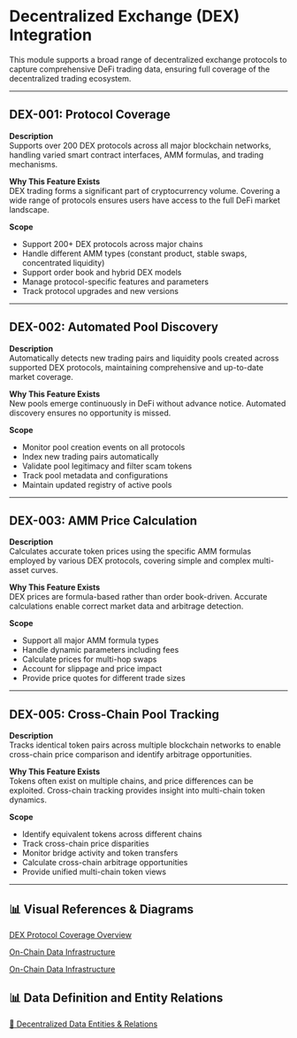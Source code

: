 # Decentralized Exchange (DEX) Integration

This module supports a broad range of decentralized exchange protocols to capture comprehensive DeFi trading data, ensuring full coverage of the decentralized trading ecosystem.

---

## DEX-001: Protocol Coverage

**Description**  
Supports over 200 DEX protocols across all major blockchain networks, handling varied smart contract interfaces, AMM formulas, and trading mechanisms.

**Why This Feature Exists**  
DEX trading forms a significant part of cryptocurrency volume. Covering a wide range of protocols ensures users have access to the full DeFi market landscape.

**Scope**

- Support 200+ DEX protocols across major chains
- Handle different AMM types (constant product, stable swaps, concentrated liquidity)
- Support order book and hybrid DEX models
- Manage protocol-specific features and parameters
- Track protocol upgrades and new versions

---

## DEX-002: Automated Pool Discovery

**Description**  
Automatically detects new trading pairs and liquidity pools created across supported DEX protocols, maintaining comprehensive and up-to-date market coverage.

**Why This Feature Exists**  
New pools emerge continuously in DeFi without advance notice. Automated discovery ensures no opportunity is missed.

**Scope**

- Monitor pool creation events on all protocols
- Index new trading pairs automatically
- Validate pool legitimacy and filter scam tokens
- Track pool metadata and configurations
- Maintain updated registry of active pools

---

## DEX-003: AMM Price Calculation

**Description**  
Calculates accurate token prices using the specific AMM formulas employed by various DEX protocols, covering simple and complex multi-asset curves.

**Why This Feature Exists**  
DEX prices are formula-based rather than order book-driven. Accurate calculations enable correct market data and arbitrage detection.

**Scope**

- Support all major AMM formula types
- Handle dynamic parameters including fees
- Calculate prices for multi-hop swaps
- Account for slippage and price impact
- Provide price quotes for different trade sizes

---

## DEX-005: Cross-Chain Pool Tracking

**Description**  
Tracks identical token pairs across multiple blockchain networks to enable cross-chain price comparison and identify arbitrage opportunities.

**Why This Feature Exists**  
Tokens often exist on multiple chains, and price differences can be exploited. Cross-chain tracking provides insight into multi-chain token dynamics.

**Scope**

- Identify equivalent tokens across different chains
- Track cross-chain price disparities
- Monitor bridge activity and token transfers
- Calculate cross-chain arbitrage opportunities
- Provide unified multi-chain token views

---

## 📊 Visual References & Diagrams

<a href="https://miro.com/app/board/uXjVJbMT7pg=/?moveToWidget=3458764635929424258&cot=14" target="_blank"> DEX Protocol Coverage Overview </a>

<a href="https://miro.com/app/board/uXjVJbMT7pg=/?moveToWidget=3458764635928237147&cot=14" target="_blank"> On-Chain Data Infrastructure </a>

<a href="https://miro.com/app/board/uXjVJbMT7pg=/?moveToWidget=3458764635928237147&cot=14" target="_blank"> On-Chain Data Infrastructure </a>

## 📊 Data Definition and Entity Relations

<a href="../Data_Defination_Sheet/3-decentralized-exchange-dex-integration.md" target="_blank">🔗 Decentralized Data Entities & Relations</a>

